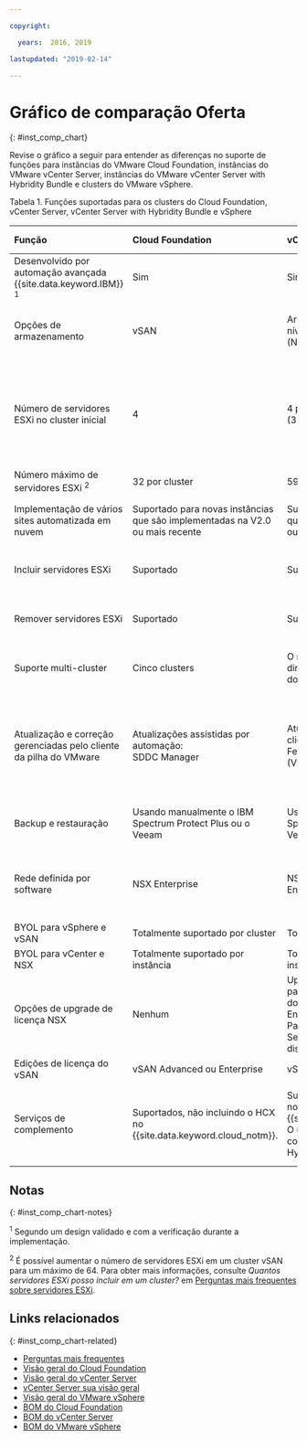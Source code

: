 ```yaml
---

copyright:

  years:  2016, 2019

lastupdated: "2019-02-14"

---
```


# Gráfico de comparação Oferta
{: #inst_comp_chart}

Revise o gráfico a seguir para entender as diferenças no suporte de funções para instâncias do VMware Cloud Foundation, instâncias do VMware vCenter Server, instâncias do VMware vCenter Server with Hybridity Bundle e clusters do VMware vSphere.

Tabela 1. Funções suportadas para os clusters do Cloud Foundation, vCenter Server, vCenter Server with Hybridity Bundle e vSphere

| Função | Cloud Foundation | vCenter Server | VCenter Server with Hybridity | VMware vSphere |
|:---|:---|:---|:---|:--- |
| Desenvolvido por automação avançada {{site.data.keyword.IBM}} <sup>1</sup> | Sim | Sim | Sim | Não. Autoconstruído e configurado |
| Opções de armazenamento | vSAN | Armazenamento vSAN ou no nível de Arquivo compartilhado (NFS) | vSAN | Armazenamento vSAN ou no nível de Arquivo compartilhado (NFS) |
| Número de servidores ESXi no cluster inicial | 4 | 4 para vSAN e um mínimo de 2 (3 recomendados) para NFS | 4 | 1 para escalar um cluster existente, 4 para novo cluster vSAN e um mínimo de 3 para o novo cluster com NFS |
| Número máximo de servidores ESXi <sup>2</sup> | 32 por cluster | 59 por cluster | 59 por cluster | 60 por cluster |
| Implementação de vários sites automatizada em nuvem | Suportado para novas instâncias que são implementadas na V2.0 ou mais recente | Suportado para novas instâncias que são implementadas na V2.0 ou mais recente | Suportado | Suportado. Configuração automatizada não incluída |
| Incluir servidores ESXi | Suportado | Suportado | Suportado | Suportado. Configuração automatizada não incluída |
| Remover servidores ESXi | Suportado | Suportado | Suportado | Suportado. Configuração automatizada não incluída |
| Suporte multi-cluster | Cinco clusters | O número máximo depende das diretrizes de dimensionamento do VMware | O número máximo depende das diretrizes de dimensionamento do VMware | Suportado. Configuração automatizada não incluída |
| Atualização e correção gerenciadas pelo cliente da pilha do VMware | Atualizações assistidas por automação:<br/>SDDC Manager | Atualizações gerenciadas pelo cliente:<br/>Ferramentas nativas do VMware (VMware Update Manager) | Atualizações gerenciadas pelo cliente:<br/>Ferramentas nativas do VMware (VMware Update Manager) | Atualizações gerenciadas pelo cliente:<br/>Ferramentas nativas do VMware (VMware Update Manager) |
| Backup e restauração | Usando manualmente o IBM Spectrum Protect Plus ou o Veeam | Usando manualmente o IBM Spectrum Protect Plus ou o Veeam | Usando manualmente o IBM Spectrum Protect Plus ou o Veeam | Solução de backup e restauração não incluída |
| Rede definida por software | NSX Enterprise | NSX Base, Advanced ou Enterprise | NSX Advanced ou Enterprise | NSX Standard, Base ou Enterprise. Configuração automatizada não incluída |
| BYOL para vSphere e vSAN | Totalmente suportado por cluster | Totalmente suportado por cluster | Não suportado | Suportado |
| BYOL para vCenter e NSX | Totalmente suportado por instância | Totalmente suportado por instância | Não suportado | Suportado |
| Opções de upgrade de licença NSX | Nenhum | Upgrade disponível do NSX Base para Advanced ou Enterprise e do NSX Advanced para Enterprise. O upgrade para o Pacote configurável vCenter Server with Hybridity está disponível. | Upgrade disponível do NSX Advanced para Enterprise  | Nenhum |
| Edições de licença do vSAN | vSAN Advanced ou Enterprise | vSAN Advanced ou Enterprise | vSAN Advanced ou Enterprise | vSAN Advanced ou Enterprise  |
| Serviços de complemento | Suportados, não incluindo o HCX no {{site.data.keyword.cloud_notm}}. | Suportados, não incluindo o HCX no {{site.data.keyword.cloud_notm}}. O upgrade para o Pacote configurável vCenter Server with Hybridity está disponível. | Suportado, incluindo o HCX no {{site.data.keyword.cloud_notm}}. | Não suportado pela automação dessa solução, mas é possível trazer e instalar o seu próprio software. |

## Notas
{: #inst_comp_chart-notes}

<sup>1</sup> Segundo um design validado e com a verificação durante a implementação.

<sup>2</sup> É possível aumentar o número de servidores ESXi em um cluster vSAN para um máximo de 64. Para obter mais informações, consulte _Quantos servidores ESXi posso incluir em um cluster?_ em [Perguntas mais frequentes sobre servidores ESXi](/docs/services/vmwaresolutions/vmonic?topic=vmware-solutions-faq_esxi).

## Links relacionados
{: #inst_comp_chart-related}

* [Perguntas mais frequentes](/docs/services/vmwaresolutions/vmonic?topic=vmware-solutions-faq)
* [Visão geral do Cloud Foundation](/docs/services/vmwaresolutions/sddc?topic=vmware-solutions-sd_cloudfoundationoverview)
* [Visão geral do vCenter Server](/docs/services/vmwaresolutions/vcenter?topic=vmware-solutions-vc_vcenterserveroverview)
* [vCenter Server sua visão geral](/docs/services/vmwaresolutions/vcenter?topic=vmware-solutions-vc_hybrid_overview)
* [Visão geral do VMware vSphere](/docs/services/vmwaresolutions/vsphere?topic=vmware-solutions-vs_vsphereclusteroverview)
* [BOM do Cloud Foundation](/docs/services/vmwaresolutions/sddc?topic=vmware-solutions-sd_bom)
* [BOM do vCenter Server](/docs/services/vmwaresolutions/vcenter?topic=vmware-solutions-vc_bom)
* [ BOM do VMware vSphere ](/docs/services/vmwaresolutions/vsphere?topic=vmware-solutions-vs_bom)
